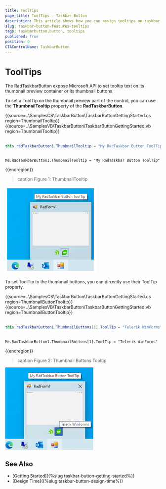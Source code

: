 ```yaml
---
title: ToolTips
page_title: ToolTips - Taskbar Button
description: This article shows how you can assign tooltips on taskbar.  
slug: taskbar-button-features-tooltips
tags: taskbarbutton,button, tooltips
published: True
position: 0 
CTAControlName: TaskbarButton
---
```


# ToolTips

The RadTaskbarButton expose Microsoft API to set tooltip text on its thumbnail preview container or its thumbnail buttons.

To set a ToolTip on the thumbnail preview part of the control, you can use the __ThumbnailTooltip__ property of the __RadTaskbarButton__.

{{source=..\SamplesCS\TaskbarButton\TaskbarButtonGettingStarted.cs region=ThumbnailTooltip}} 
{{source=..\SamplesVB\TaskbarButton\TaskbarButtonGettingStarted.vb region=ThumbnailTooltip}}

````C#

this.radTaskbarButton1.ThumbnailTooltip = "My RadTaskbar Button ToolTip";

````
````VB.NET

Me.RadTaskbarButton1.ThumbnailTooltip = "My RadTaskbar Button ToolTip"

````

{{endregion}}
 
>caption Figure 1: ThumbnailTooltip

![WinForms RadTaskbarButton Thumbnail Tooltip](images/winforms-radtaskbarbutton-thumbnailtooltip.png)
 
To set ToolTip to the thumbnail buttons, you can dirrectly use their ToolTip property.

{{source=..\SamplesCS\TaskbarButton\TaskbarButtonGettingStarted.cs region=ThumbnailButtonTooltip}} 
{{source=..\SamplesVB\TaskbarButton\TaskbarButtonGettingStarted.vb region=ThumbnailButtonTooltip}}

````C#

this.radTaskbarButton1.ThumbnailButtons[1].ToolTip = "Telerik WinForms";

````
````VB.NET

Me.RadTaskbarButton1.ThumbnailButtons[1].ToolTip = "Telerik WinForms"

````

{{endregion}}
 
>caption Figure 2: Thumbnail Buttons Tooltip

![WinForms RadTaskbarButton Thumbnail Buttons Tooltip](images/winforms-radtaskbarbutton-thumbnail-buttons-tooltip.png)
 
## See Also

* [Getting Started]({%slug taskbar-button-getting-started%})
* [Design Time]({%slug taskbar-button-design-time%}) 
 
        
